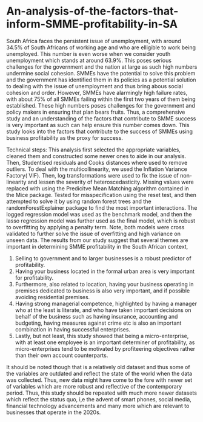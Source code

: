 # An-analysis-of-the-factors-that-inform-SMME-profitability-in-SA

South Africa faces the persistent issue of unemployment, with around 34.5% of South Africans of working age and who are elligible to work being unemployed. This number is even worse when we consider youth unemployment which stands at around 63.9%. This poses serious challenges for the government and the nation at large as such high numbers undermine social cohesion. SMMEs have the potential to solve this problem and the government has identified them in its policies as a potential solution to dealing with the issue of unemployment and thus bring abous social cohesion and order. However, SMMEs have alarmingly high failure rates, with about 75% of all SMMEs failing within the first two years of them being established. These high numbers poses challenges for the government and policy makers in ensuring that plan bears fruits. Thus, a comprehensive study and an understanding of the factors that contribute to SMME success is very important as such can help ensure this number comes down. This study looks into the factors that contribute to the success of SMMEs using business profitability as the proxy for success. 

Technical steps:
This analysis first selected the appropriate variables, cleaned them and constructed some newer ones to aide in our analysis. Then, Studentised residuals and Cooks distances where used to remove outliers. To deal with the multicollinearity, we used the Inflation Variance Factory( VIF). Then, log transformations were used to fix the issue of non-linearity and lessen the severity of heteroscedasticity. Missing values were replaced with using the Predicitve Mean Matching algorithm contained in the Mice package. Tested for misspecification using the reset test, and then attempted to solve it by using random forest trees and the randomForestExplainer package to find the most important interactions.
The logged regression model was used as the benchmark model, and then the lasso regression model was further used as the final model, which is robust to overfitting by applying a penalty term.
Note, both models were cross validated to further solve the issue of overfitting and high variance on unseen data.
The results from our study suggest that several themes are important in determining SMME profitability in the South African context, 
  1. Selling to government and to larger businesses is a robust predictor of profitability.
  2. Having your business located in the formal urban area is very important for profitability.
  3. Furthermore, also related to location, having your business operating in premises dedicated to business is also very important, and if possible avoiding residential premises.
  4. Having strong managerial competence, highlighted by having a manager who at the least is literate, and who have taken important decisions on behalf of the business such as having insurance, accounting and budgeting, having measures against crime etc is also an important combination in having successful enterprises.
  5. Lastly, but not least, this study showed that being a micro-enterprise, with at least one employee is an important determiner of profitability, as micro-enterprises tend to be motivated by profiteering objectives rather than their own account counterparts.

It should be noted though that is a relatively old dataset and thus some of the variables are outdated and reflect the state of the world when the data was collected. Thus, new data might have come to the fore with newer set of variables which are more robust and reflective of the contemporary period. Thus, this study should be repeated with much more newer datasets which reflect the status quo, i,e the advent of smart phones, social media, financial technology advancements and many more which are relevant to businesses that operate in the 2020s.
